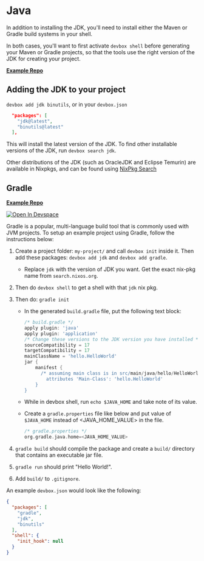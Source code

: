 # Java

In addition to installing the JDK, you'll need to install either the Maven or Gradle build systems in your shell.

In both cases, you'll want to first activate `devbox shell` before generating your Maven or Gradle projects, so that the tools use the right version of the JDK for creating your project.

[**Example Repo**](https://github.com/jetify-com/devbox/tree/main/examples/development/java)

## Adding the JDK to your project

`devbox add jdk binutils`, or in your `devbox.json`

```json
  "packages": [
    "jdk@latest",
    "binutils@latest"
  ],

```

This will install the latest version of the JDK. To find other installable versions of the JDK, run `devbox search jdk`.

Other distributions of the JDK (such as OracleJDK and Eclipse Temurin) are available in Nixpkgs, and can be found using [NixPkg Search](https://search.nixos.org/packages?channel=22.05&from=0&size=50&sort=relevance&type=packages&query=jdk#)

## Gradle

[**Example Repo**](https://github.com/jetify-com/devbox/tree/main/examples/development/java/gradle/hello-world)

[![Open In Devspace](https://www.jetify.com/img/devbox/open-in-devspace.svg)](https://auth.jetify.com/devspace/templates/java-gradle)

Gradle is a popular, multi-language build tool that is commonly used with JVM projects. To setup an example project using Gradle, follow the instructions below:

1. Create a project folder: `my-project/` and call `devbox init` inside it. Then add these packages: `devbox add jdk` and `devbox add gradle`.
    - Replace `jdk` with the version of JDK you want. Get the exact nix-pkg name from `search.nixos.org`.
2. Then do `devbox shell` to get a shell with that `jdk` nix pkg.
3. Then do: `gradle init`
    - In the generated `build.gradle` file, put the following text block:

        ```gradle
        /* build.gradle */
        apply plugin: 'java'
        apply plugin: 'application'
        /* Change these versions to the JDK version you have installed */
        sourceCompatibility = 17
        targetCompatibility = 17
        mainClassName = 'hello.HelloWorld'
        jar {
            manifest {
              /* assuming main class is in src/main/java/hello/HelloWorld.java */
                attributes 'Main-Class': 'hello.HelloWorld'
            }
        }
        ```

    - While in devbox shell, run `echo $JAVA_HOME` and take note of its value.
    - Create a `gradle.properties` file like below and put value of `$JAVA_HOME` instead of <JAVA_HOME_VALUE> in the file.

      ```gradle
      /* gradle.properties */
      org.gradle.java.home=<JAVA_HOME_VALUE>
      ```

4. `gradle build` should compile the package and create a `build/` directory that contains an executable jar file.
5. `gradle run` should print "Hello World!".
6. Add `build/` to `.gitignore`.

An example `devbox.json` would look like the following:

```json
{
  "packages": [
    "gradle",
    "jdk",
    "binutils"
  ],
  "shell": {
    "init_hook": null
  }
}
```

